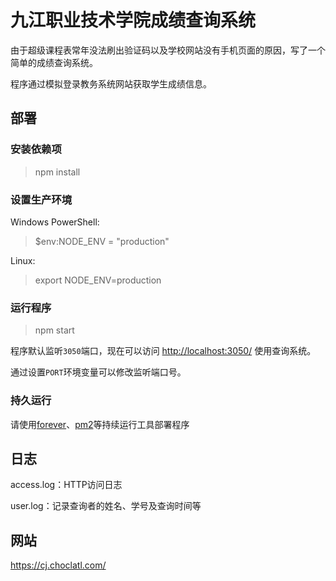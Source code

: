 # 九江职业技术学院成绩查询系统

由于超级课程表常年没法刷出验证码以及学校网站没有手机页面的原因，写了一个简单的成绩查询系统。

程序通过模拟登录教务系统网站获取学生成绩信息。

## 部署

### 安装依赖项

> npm install

### 设置生产环境

Windows PowerShell:
> $env:NODE_ENV = "production"

Linux:
> export NODE_ENV=production

### 运行程序

> npm start

程序默认监听`3050`端口，现在可以访问 <http://localhost:3050/> 使用查询系统。

通过设置`PORT`环境变量可以修改监听端口号。

### 持久运行

请使用[forever](https://github.com/foreverjs/forever)、[pm2](https://github.com/Unitech/pm2)等持续运行工具部署程序

## 日志

access.log：HTTP访问日志

user.log：记录查询者的姓名、学号及查询时间等


## 网站

<https://cj.choclatl.com/>